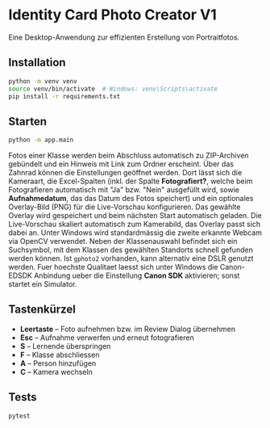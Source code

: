 # Identity Card Photo Creator V1

Eine Desktop-Anwendung zur effizienten Erstellung von Portraitfotos.

## Installation

```bash
python -m venv venv
source venv/bin/activate  # Windows: venv\Scripts\activate
pip install -r requirements.txt
```

## Starten

```bash
python -m app.main
```

Fotos einer Klasse werden beim Abschluss automatisch zu ZIP-Archiven gebündelt
und ein Hinweis mit Link zum Ordner erscheint. Über das Zahnrad können die
Einstellungen geöffnet werden. Dort lässt sich die Kameraart, die Excel-Spalten
(inkl. der Spalte **Fotografiert?**, welche beim Fotografieren automatisch mit
"Ja" bzw. "Nein" ausgefüllt wird, sowie **Aufnahmedatum**, das das Datum des
Fotos speichert) und ein optionales Overlay-Bild (PNG) für die
Live-Vorschau konfigurieren. Das
gewählte Overlay wird gespeichert und beim nächsten Start automatisch geladen.
Die Live-Vorschau skaliert automatisch zum Kamerabild, das Overlay passt sich
dabei an. Unter Windows wird standardmässig die zweite erkannte Webcam
via OpenCV verwendet.
Neben der Klassenauswahl befindet sich ein Suchsymbol, mit dem Klassen des
gewählten Standorts schnell gefunden werden können.
Ist `gphoto2` vorhanden, kann alternativ eine DSLR genutzt werden. Fuer
hoechste Qualitaet laesst sich unter Windows die Canon-EDSDK Anbindung ueber die
Einstellung **Canon SDK** aktivieren; sonst startet ein Simulator.

## Tastenkürzel

- **Leertaste** – Foto aufnehmen bzw. im Review Dialog übernehmen
- **Esc** – Aufnahme verwerfen und erneut fotografieren
- **S** – Lernende überspringen
- **F** – Klasse abschliessen
- **A** – Person hinzufügen
- **C** – Kamera wechseln

## Tests

```bash
pytest
```
